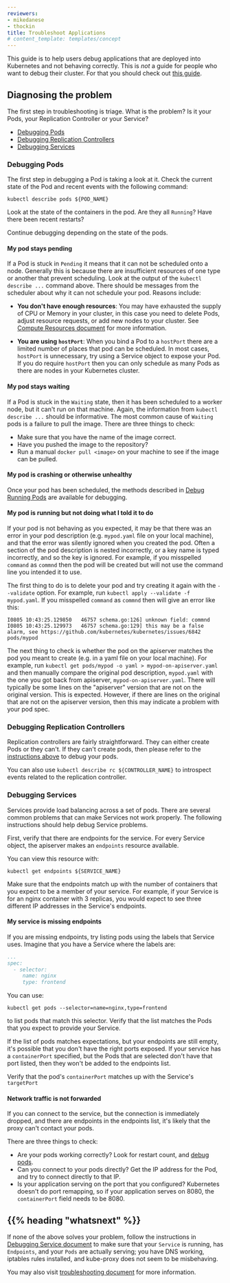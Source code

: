 ```yaml
---
reviewers:
- mikedanese
- thockin
title: Troubleshoot Applications
# content_template: templates/concept
---
```


<!-- overview -->

This guide is to help users debug applications that are deployed into Kubernetes and not behaving correctly.
This is *not* a guide for people who want to debug their cluster.  For that you should check out
[this guide](/docs/admin/cluster-troubleshooting).




<!-- body -->

## Diagnosing the problem

The first step in troubleshooting is triage.  What is the problem?  Is it your Pods, your Replication Controller or
your Service?

   * [Debugging Pods](#debugging-pods)
   * [Debugging Replication Controllers](#debugging-replication-controllers)
   * [Debugging Services](#debugging-services)

### Debugging Pods

The first step in debugging a Pod is taking a look at it.  Check the current state of the Pod and recent events with the following command:

```shell
kubectl describe pods ${POD_NAME}
```

Look at the state of the containers in the pod.  Are they all `Running`?  Have there been recent restarts?

Continue debugging depending on the state of the pods.

#### My pod stays pending

If a Pod is stuck in `Pending` it means that it can not be scheduled onto a node.  Generally this is because
there are insufficient resources of one type or another that prevent scheduling.  Look at the output of the
`kubectl describe ...` command above.  There should be messages from the scheduler about why it can not schedule
your pod.  Reasons include:

* **You don't have enough resources**:  You may have exhausted the supply of CPU or Memory in your cluster, in this case
you need to delete Pods, adjust resource requests, or add new nodes to your cluster. See [Compute Resources document](/docs/user-guide/compute-resources/#my-pods-are-pending-with-event-message-failedscheduling) for more information.

* **You are using `hostPort`**:  When you bind a Pod to a `hostPort` there are a limited number of places that pod can be
scheduled.  In most cases, `hostPort` is unnecessary, try using a Service object to expose your Pod.  If you do require
`hostPort` then you can only schedule as many Pods as there are nodes in your Kubernetes cluster.


#### My pod stays waiting

If a Pod is stuck in the `Waiting` state, then it has been scheduled to a worker node, but it can't run on that machine.
Again, the information from `kubectl describe ...` should be informative.  The most common cause of `Waiting` pods is a failure to pull the image.  There are three things to check:

* Make sure that you have the name of the image correct.
* Have you pushed the image to the repository?
* Run a manual `docker pull <image>` on your machine to see if the image can be pulled.

#### My pod is crashing or otherwise unhealthy

Once your pod has been scheduled, the methods described in [Debug Running Pods](
/docs/tasks/debug-application-cluster/debug-running-pod/) are available for debugging.

#### My pod is running but not doing what I told it to do

If your pod is not behaving as you expected, it may be that there was an error in your
pod description (e.g. `mypod.yaml` file on your local machine), and that the error
was silently ignored when you created the pod.  Often a section of the pod description
is nested incorrectly, or a key name is typed incorrectly, and so the key is ignored.
For example, if you misspelled `command` as `commnd` then the pod will be created but
will not use the command line you intended it to use.

The first thing to do is to delete your pod and try creating it again with the `--validate` option.
For example, run `kubectl apply --validate -f mypod.yaml`.
If you misspelled `command` as `commnd` then will give an error like this:

```shell
I0805 10:43:25.129850   46757 schema.go:126] unknown field: commnd
I0805 10:43:25.129973   46757 schema.go:129] this may be a false alarm, see https://github.com/kubernetes/kubernetes/issues/6842
pods/mypod
```

<!-- TODO: Now that #11914 is merged, this advice may need to be updated -->

The next thing to check is whether the pod on the apiserver
matches the pod you meant to create (e.g. in a yaml file on your local machine).
For example, run `kubectl get pods/mypod -o yaml > mypod-on-apiserver.yaml` and then
manually compare the original pod description, `mypod.yaml` with the one you got
back from apiserver, `mypod-on-apiserver.yaml`.  There will typically be some
lines on the "apiserver" version that are not on the original version.  This is
expected.  However, if there are lines on the original that are not on the apiserver
version, then this may indicate a problem with your pod spec.

### Debugging Replication Controllers

Replication controllers are fairly straightforward.  They can either create Pods or they can't.  If they can't
create pods, then please refer to the [instructions above](#debugging-pods) to debug your pods.

You can also use `kubectl describe rc ${CONTROLLER_NAME}` to introspect events related to the replication
controller.

### Debugging Services

Services provide load balancing across a set of pods.  There are several common problems that can make Services
not work properly.  The following instructions should help debug Service problems.

First, verify that there are endpoints for the service. For every Service object, the apiserver makes an `endpoints` resource available.

You can view this resource with:

```shell
kubectl get endpoints ${SERVICE_NAME}
```

Make sure that the endpoints match up with the number of containers that you expect to be a member of your service.
For example, if your Service is for an nginx container with 3 replicas, you would expect to see three different
IP addresses in the Service's endpoints.

#### My service is missing endpoints

If you are missing endpoints, try listing pods using the labels that Service uses.  Imagine that you have
a Service where the labels are:

```yaml
...
spec:
  - selector:
     name: nginx
     type: frontend
```

You can use:

```shell
kubectl get pods --selector=name=nginx,type=frontend
```

to list pods that match this selector.  Verify that the list matches the Pods that you expect to provide your Service.

If the list of pods matches expectations, but your endpoints are still empty, it's possible that you don't
have the right ports exposed.  If your service has a `containerPort` specified, but the Pods that are
selected don't have that port listed, then they won't be added to the endpoints list.

Verify that the pod's `containerPort` matches up with the Service's `targetPort`

#### Network traffic is not forwarded

If you can connect to the service, but the connection is immediately dropped, and there are endpoints
in the endpoints list, it's likely that the proxy can't contact your pods.

There are three things to
check:

   * Are your pods working correctly?  Look for restart count, and [debug pods](#debugging-pods).
   * Can you connect to your pods directly?  Get the IP address for the Pod, and try to connect directly to that IP.
   * Is your application serving on the port that you configured?  Kubernetes doesn't do port remapping, so if your application serves on 8080, the `containerPort` field needs to be 8080.



## {{% heading "whatsnext" %}}


If none of the above solves your problem, follow the instructions in [Debugging Service document](/docs/user-guide/debugging-services) to make sure that your `Service` is running, has `Endpoints`, and your `Pods` are actually serving; you have DNS working, iptables rules installed, and kube-proxy does not seem to be misbehaving.

You may also visit [troubleshooting document](/docs/troubleshooting/) for more information.



